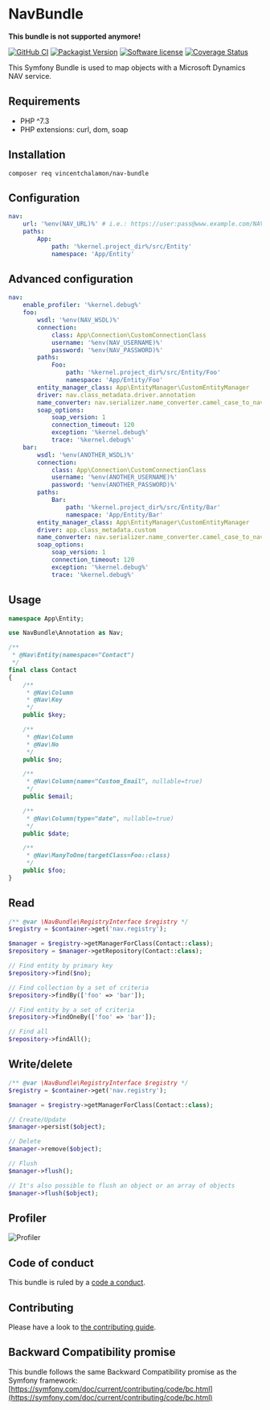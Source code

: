 # NavBundle

**This bundle is not supported anymore!**

[![GitHub CI](https://github.com/vincentchalamon/nav-bundle/workflows/CI/badge.svg)](https://github.com/vincentchalamon/nav-bundle/actions?query=workflow%3ACI)
[![Packagist Version](https://img.shields.io/packagist/v/vincentchalamon/nav-bundle.svg?style=flat-square)](https://packagist.org/packages/vincentchalamon/nav-bundle)
[![Software license](https://img.shields.io/github/license/vincentchalamon/nav-bundle.svg?style=flat-square)](https://github.com/vincentchalamon/nav-bundle/blob/main/LICENSE)
[![Coverage Status](https://coveralls.io/repos/github/vincentchalamon/nav-bundle/badge.svg?branch=main)](https://coveralls.io/github/vincentchalamon/nav-bundle?branch=main)

This Symfony Bundle is used to map objects with a Microsoft Dynamics NAV service.

## Requirements

- PHP ^7.3
- PHP extensions: curl, dom, soap

## Installation

```shell
composer req vincentchalamon/nav-bundle
```

## Configuration

```yaml
nav:
    url: '%env(NAV_URL)%' # i.e.: https://user:pass@www.example.com/NAV_WS/
    paths:
        App:
            path: '%kernel.project_dir%/src/Entity'
            namespace: 'App/Entity'
```

## Advanced configuration

```yaml
nav:
    enable_profiler: '%kernel.debug%'
    foo:
        wsdl: '%env(NAV_WSDL)%'
        connection:
            class: App\Connection\CustomConnectionClass
            username: '%env(NAV_USERNAME)%'
            password: '%env(NAV_PASSWORD)%'
        paths:
            Foo:
                path: '%kernel.project_dir%/src/Entity/Foo'
                namespace: 'App/Entity/Foo'
        entity_manager_class: App\EntityManager\CustomEntityManager
        driver: nav.class_metadata.driver.annotation
        name_converter: nav.serializer.name_converter.camel_case_to_nav
        soap_options:
            soap_version: 1
            connection_timeout: 120
            exception: '%kernel.debug%'
            trace: '%kernel.debug%'
    bar:
        wsdl: '%env(ANOTHER_WSDL)%'
        connection:
            class: App\Connection\CustomConnectionClass
            username: '%env(ANOTHER_USERNAME)%'
            password: '%env(ANOTHER_PASSWORD)%'
        paths:
            Bar:
                path: '%kernel.project_dir%/src/Entity/Bar'
                namespace: 'App/Entity/Bar'
        entity_manager_class: App\EntityManager\CustomEntityManager
        driver: app.class_metadata.custom
        name_converter: nav.serializer.name_converter.camel_case_to_nav
        soap_options:
            soap_version: 1
            connection_timeout: 120
            exception: '%kernel.debug%'
            trace: '%kernel.debug%'
```

## Usage

```php
namespace App\Entity;

use NavBundle\Annotation as Nav;

/**
 * @Nav\Entity(namespace="Contact")
 */
final class Contact
{
    /**
     * @Nav\Column
     * @Nav\Key
     */
    public $key;

    /**
     * @Nav\Column
     * @Nav\No
     */
    public $no;

    /**
     * @Nav\Column(name="Custom_Email", nullable=true)
     */
    public $email;

    /**
     * @Nav\Column(type="date", nullable=true)
     */
    public $date;

    /**
     * @Nav\ManyToOne(targetClass=Foo::class)
     */
    public $foo;
}
```

## Read

```php
/** @var \NavBundle\RegistryInterface $registry */
$registry = $container->get('nav.registry');

$manager = $registry->getManagerForClass(Contact::class);
$repository = $manager->getRepository(Contact::class);

// Find entity by primary key
$repository->find($no);

// Find collection by a set of criteria
$repository->findBy(['foo' => 'bar']);

// Find entity by a set of criteria
$repository->findOneBy(['foo' => 'bar']);

// Find all
$repository->findAll();
```

## Write/delete

```php
/** @var \NavBundle\RegistryInterface $registry */
$registry = $container->get('nav.registry');

$manager = $registry->getManagerForClass(Contact::class);

// Create/Update
$manager->persist($object);

// Delete
$manager->remove($object);

// Flush
$manager->flush();

// It's also possible to flush an object or an array of objects
$manager->flush($object);
```

## Profiler

![Profiler](doc/profiler.png)

## Code of conduct

This bundle is ruled by a [code a conduct](/.github/CODE_OF_CONDUCT.md).

## Contributing

Please have a look to [the contributing guide](/.github/CONTRIBUTING.md).

## Backward Compatibility promise

This bundle follows the same Backward Compatibility promise as the Symfony framework: [https://symfony.com/doc/current/contributing/code/bc.html](https://symfony.com/doc/current/contributing/code/bc.html)
